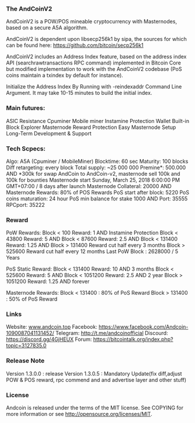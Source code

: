 
### The AndCoinV2

AndCoinV2 is a POW/POS mineable cryptocurrency with Masternodes, based on a secure A5A algorithm.

AndCoinV2 is dependent upon libsecp256k1 by sipa, the sources for which can be found here: https://github.com/bitcoin/secp256k1

AndCoinV2 includes an Address Index feature, based on the address index API (searchrawtransactions RPC command) implemented in Bitcoin Core but modified implementation to work with the AndCoinV2 codebase (PoS coins maintain a txindex by default for instance).

Initialize the Address Index By Running with -reindexaddr Command Line Argument. It may take 10-15 minutes to build the initial index.

### Main futures: 
ASIC Resistance 
Cpuminer 
Mobile miner 
Instamine Protection 
Wallet Built-in 
Block Explorer 
Masternode Reward Protection 
Easy Masternode 
Setup Long-Term Development & Support

### Tech Scpecs:

Algo: A5A (Cpuminer / MobileMiner) 
Blocktime: 60 sec
Maturity: 100 blocks
Diff retargeting: every block
Total supply: ~25 000 000
Premine*: 500.000 AND *300k for swap AndCoin to AndCoin-v2, masternode sell 100k and 100k for bounties
Masternode start Sunday, March 25, 2018 6:00:00 PM GMT+07:00 / 8 days after launch Masternode Collateral: 20000 AND Masternode Rewards: 80% of POS Rewards 
PoS start after block: 5220
PoS coins maturation: 24 hour 
PoS min balance for stake 1000 AND 
Port: 35555 
RPCport: 35222

### Reward
PoW Rewards: 
Block < 100 Reward: 1 AND Instamine Protection 
Block < 43800 Reward: 5 AND 
Block < 87600 Reward: 2.5 AND 
Block < 131400 Reward: 1.25 AND 
Block > 131400 Reward cut half every 3 months 
Block > 525600 Reward cut half every 12 months 
Last PoW Block : 2628000 / 5 Years

PoS Static Reward: 
Block < 131400 Reward: 10 AND 3 months
Block < 525600 Reward: 5 AND
Block < 1051200 Reward: 2.5 AND 2 year
Block > 1051200 Reward: 1.25 AND forever


Masternode Rewards: 
Block < 131400 : 80% of PoS Reward 
Block > 131400 : 50% of PoS Reward 

### Links
Website: www.andcoin.top
Facebook: https://www.facebook.com/Andcoin-1090087041131452/
Telegram: http://t.me/andcoinofficial
Discourd: https://discord.gg/4GjHEUX
Forum: https://bitcointalk.org/index.php?topic=3127835.0

### Release Note
Version 1.3.0.0 : release 
Version 1.3.0.5 : Mandatory Update(fix diff,adjust POW & POS reward, rpc commend and and advertise layer and other stuff)

### License

Andcoin is released under the terms of the MIT license. See COPYING for more information or see http://opensource.org/licenses/MIT.
